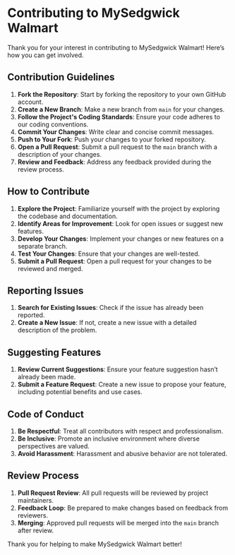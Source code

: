 # Contributing to MySedgwick Walmart

Thank you for your interest in contributing to MySedgwick Walmart! Here’s how you can get involved.

## Contribution Guidelines

1. **Fork the Repository**: Start by forking the repository to your own GitHub account.
2. **Create a New Branch**: Make a new branch from `main` for your changes.
3. **Follow the Project's Coding Standards**: Ensure your code adheres to our coding conventions.
4. **Commit Your Changes**: Write clear and concise commit messages.
5. **Push to Your Fork**: Push your changes to your forked repository.
6. **Open a Pull Request**: Submit a pull request to the `main` branch with a description of your changes.
7. **Review and Feedback**: Address any feedback provided during the review process.

## How to Contribute

1. **Explore the Project**: Familiarize yourself with the project by exploring the codebase and documentation.
2. **Identify Areas for Improvement**: Look for open issues or suggest new features.
3. **Develop Your Changes**: Implement your changes or new features on a separate branch.
4. **Test Your Changes**: Ensure that your changes are well-tested.
5. **Submit a Pull Request**: Open a pull request for your changes to be reviewed and merged.

## Reporting Issues

1. **Search for Existing Issues**: Check if the issue has already been reported.
2. **Create a New Issue**: If not, create a new issue with a detailed description of the problem.

## Suggesting Features

1. **Review Current Suggestions**: Ensure your feature suggestion hasn’t already been made.
2. **Submit a Feature Request**: Create a new issue to propose your feature, including potential benefits and use cases.

## Code of Conduct

1. **Be Respectful**: Treat all contributors with respect and professionalism.
2. **Be Inclusive**: Promote an inclusive environment where diverse perspectives are valued.
3. **Avoid Harassment**: Harassment and abusive behavior are not tolerated.

## Review Process

1. **Pull Request Review**: All pull requests will be reviewed by project maintainers.
2. **Feedback Loop**: Be prepared to make changes based on feedback from reviewers.
3. **Merging**: Approved pull requests will be merged into the `main` branch after review.

Thank you for helping to make MySedgwick Walmart better!
